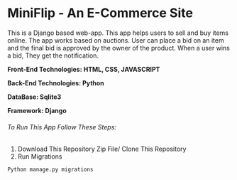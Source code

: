 # MiniFlip - An E-Commerce Site
This is a Django based web-app. This app helps users to sell and buy items online. The app works based on auctions. User can place a bid on an item and the final bid is approved by the owner of the product. When a user wins a bid, They get the notification.

**Front-End Technologies: HTML, CSS, JAVASCRIPT**  

**Back-End Technologies: Python**  

**DataBase: Sqlite3**  

**Framework: Django**

###### To Run This App Follow These Steps:  
1. Download This Repository Zip File/ Clone This Repository  
2. Run Migrations  
```
Python manage.py migrations
```  
